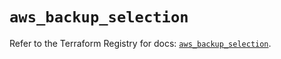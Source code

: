 # `aws_backup_selection`

Refer to the Terraform Registry for docs: [`aws_backup_selection`](https://registry.terraform.io/providers/hashicorp/aws/5.98.0/docs/resources/backup_selection).

